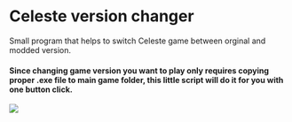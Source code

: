 # Celeste version changer
 Small program that helps to switch Celeste game between orginal and modded version.

#### Since changing game version you want to play only requires copying proper .exe file to main game folder, this little script will do it for you with one button click.

<img src="https://puu.sh/GiCjP/4c5b442beb.gif">
